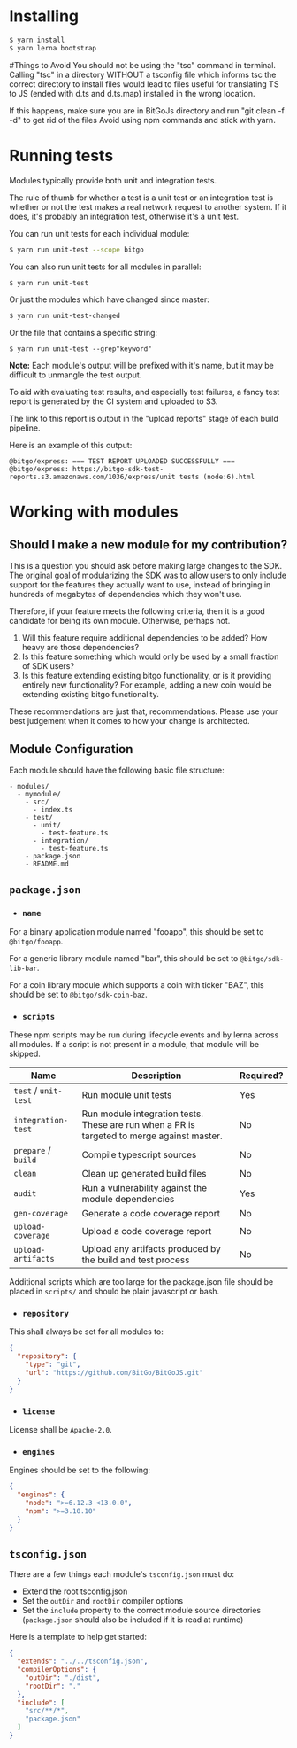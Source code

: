 # Installing

```bash
$ yarn install
$ yarn lerna bootstrap
``` 

#Things to Avoid
You should not be using the "tsc" command in terminal. Calling "tsc" in a directory WITHOUT a tsconfig file which informs tsc the 
correct directory to install files would lead to files useful for translating TS to JS (ended with d.ts and d.ts.map)
installed in the wrong location.

If this happens, make sure you are in BitGoJs directory and run "git clean -f -d" to get rid of the files
Avoid using npm commands and stick with yarn.
# Running tests

Modules typically provide both unit and integration tests.

The rule of thumb for whether a test is a unit test or an integration test is whether or not the test makes a real network request to another system. If it does, it's probably an integration test, otherwise it's a unit test.

You can run unit tests for each individual module:
```bash
$ yarn run unit-test --scope bitgo
```

You can also run unit tests for all modules in parallel:
```bash
$ yarn run unit-test
```

Or just the modules which have changed since master:
```bash
$ yarn run unit-test-changed
```

Or the file that contains a specific string:
```
$ yarn run unit-test --grep"keyword"
```


**Note:** Each module's output will be prefixed with it's name, but it may be difficult to unmangle the test output.

To aid with evaluating test results, and especially test failures, a fancy test report is generated by the CI system and uploaded to S3.

The link to this report is output in the "upload reports" stage of each build pipeline.

Here is an example of this output:
```
@bitgo/express: === TEST REPORT UPLOADED SUCCESSFULLY ===
@bitgo/express: https://bitgo-sdk-test-reports.s3.amazonaws.com/1036/express/unit tests (node:6).html
```

# Working with modules

## Should I make a new module for my contribution?

This is a question you should ask before making large changes to the SDK. The original goal of modularizing the SDK was
to allow users to only include support for the features they actually want to use, instead of bringing in hundreds of
megabytes of dependencies which they won't use.

Therefore, if your feature meets the following criteria, then it is a good candidate for being its own module.
Otherwise, perhaps not.

1. Will this feature require additional dependencies to be added? How heavy are those dependencies?
1. Is this feature something which would only be used by a small fraction of SDK users?
1. Is this feature extending existing bitgo functionality, or is it providing entirely new functionality? For example,
   adding a new coin would be extending existing bitgo functionality.

These recommendations are just that, recommendations. Please use your best judgement when it comes to how your change is
architected.

## Module Configuration
Each module should have the following basic file structure:
```
- modules/
  - mymodule/
    - src/
      - index.ts
    - test/
      - unit/
        - test-feature.ts
      - integration/
        - test-feature.ts
    - package.json
    - README.md
```

## `package.json`

* ### `name`
For a binary application module named "fooapp", this should be set to `@bitgo/fooapp`.

For a generic library module named "bar", this should be set to `@bitgo/sdk-lib-bar`.

For a coin library module which supports a coin with ticker "BAZ", this should be set to `@bitgo/sdk-coin-baz`.

* ### `scripts`

These npm scripts may be run during lifecycle events and by lerna across all modules. If a script is not present in a module, that module will be skipped.

| Name | Description | Required? |
| --- | --- | --- |
| `test` / `unit-test` | Run module unit tests | Yes |
| `integration-test` | Run module integration tests. These are run when a PR is targeted to merge against master. | No |
| `prepare` / `build` | Compile typescript sources | No |
| `clean` | Clean up generated build files | No |
| `audit` | Run a vulnerability against the module dependencies | Yes | 
| `gen-coverage` | Generate a code coverage report | No |
| `upload-coverage` | Upload a code coverage report | No |
| `upload-artifacts` | Upload any artifacts produced by the build and test process | No |

Additional scripts which are too large for the package.json file should be placed in `scripts/` and should be plain javascript or bash.

* ### `repository`

This shall always be set for all modules to:
```json
{
  "repository": {
    "type": "git",
    "url": "https://github.com/BitGo/BitGoJS.git"
  }
}
```

* ### `license`

License shall be `Apache-2.0`.

* ### `engines`

Engines should be set to the following:
```json
{
  "engines": {
    "node": ">=6.12.3 <13.0.0",
    "npm": ">=3.10.10"
  }
}
```

## `tsconfig.json`

There are a few things each module's `tsconfig.json` must do:
* Extend the root tsconfig.json
* Set the `outDir` and `rootDir` compiler options
* Set the `include` property to the correct module source directories (`package.json` should also be included if it is read at runtime)

Here is a template to help get started:
```json
{
  "extends": "../../tsconfig.json",
  "compilerOptions": {
    "outDir": "./dist",
    "rootDir": "."
  },
  "include": [
    "src/**/*",
    "package.json"
  ]
}
```
